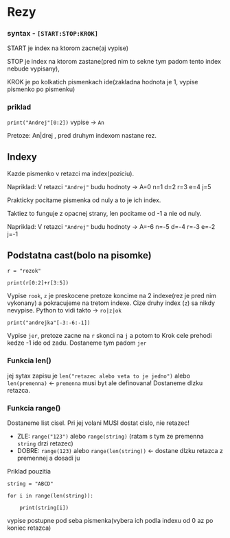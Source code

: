 # Rezy
### syntax - `[START:STOP:KROK]`

START je index na ktorom zacne(aj vypise)

STOP je index na ktorom zastane(pred nim to sekne tym padom tento index nebude vypisany),


KROK je po kolkatich pismenkach ide(zakladna hodnota je 1, vypise pismenko po pismenku)

### priklad

`print("Andrej"[0:2])` vypise -> `An`

Pretoze: An|drej , pred druhym indexom nastane rez.

## Indexy

Kazde pismenko v retazci ma index(poziciu).

Napriklad: V retazci `"Andrej"` budu hodnoty -> A=0 n=1 d=2 r=3 e=4 j=5 

Prakticky pocitame pismenka od nuly a to je ich index.

Taktiez to funguje z opacnej strany, len pocitame od -1 a nie od nuly.

Napriklad: V retazci `"Andrej"` budu hodnoty -> A=-6 n=-5 d=-4 r=-3 e=-2 j=-1 


## Podstatna cast(bolo na pisomke)

`r = "rozok"`

`print(r[0:2]+r[3:5])`

Vypise `rook`, `z` je preskocene pretoze koncime na 2 indexe(rez je pred nim vykonany) a pokracujeme na tretom indexe. Cize druhy index (`z`) sa nikdy nevypise.
Python to vidi takto -> `ro|z|ok`


`print("andrejka"[-3:-6:-1])`

Vypise `jer`, pretoze zacne na `r` skonci na `j` a potom to Krok cele prehodi kedze -1 ide od zadu. Dostaneme tym padom `jer`


### Funkcia len()

jej sytax zapisu je `len("retazec alebo veta to je jedno")` alebo `len(premenna)` <- `premenna` musi byt ale definovana!
Dostaneme dlzku retazca.

### Funkcia range()

Dostaneme list cisel. Pri jej volani MUSI dostat cislo, nie retazec!
- ZLE: `range("123")` alebo `range(string)` (ratam s tym ze premenna `string` drzi retazec)
- DOBRE:  `range(123)` alebo `range(len(string))` <- dostane dlzku retazca z premennej a dosadi ju

Priklad pouzitia

`string = "ABCD"`

`for i in range(len(string)):`

`    print(string[i])`

vypise postupne pod seba pismenka(vybera ich podla indexu od 0 az po koniec retazca)
